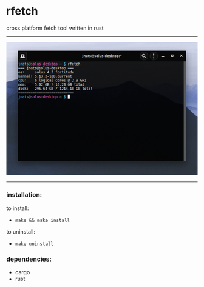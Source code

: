 # rfetch
cross platform fetch tool written in rust

---

![](screenshot.png)

---
### installation:
to install:

- `make && make install`
  
to uninstall:

- `make uninstall`

### dependencies:
- cargo
- rust
